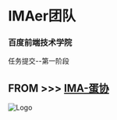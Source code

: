 # IMAer团队

### 百度前端技术学院
任务提交--第一阶段


## FROM >>> [IMA-蛋协](http://www.ima-vida.com)
![Logo](http://www.zeakhold.com/images/ima-vida-big.jpg)
